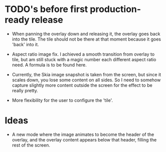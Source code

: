 # TODO's before first production-ready release

- When panning the overlay down and releasing it, the overlay goes back into the tile.
  The tile should not be there at that moment because it goes 'back' into it.

- Aspect ratio image fix. I achieved a smooth transition from overlay to tile, but am still stuck with a magic number each different aspect ratio need. A formula is to be found here.

- Currently, the Skia image snapshot is taken from the screen, but since it scales down, you lose some content on all sides. So I need to somehow capture slightly more content outside the screen for the effect to be really pretty.

- More flexibility for the user to configure the 'tile'.

# Ideas

- A new mode where the image animates to become the header of the overlay, and the overlay content appears below that header, filling the rest of the screen.
